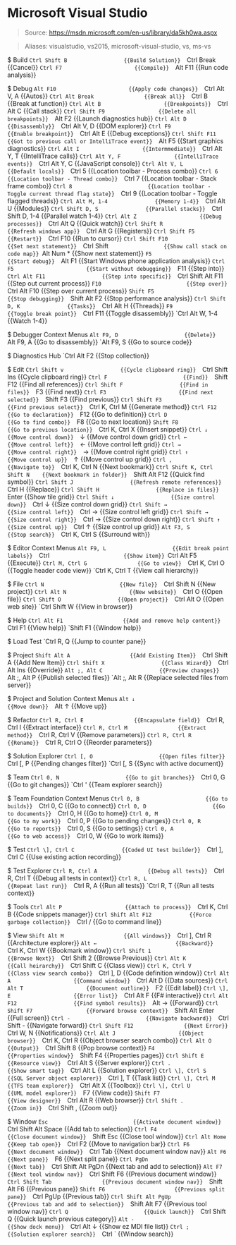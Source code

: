 # Microsoft Visual Studio

> Source: https://msdn.microsoft.com/en-us/library/da5kh0wa.aspx

> Aliases: visualstudio, vs2015, microsoft-visual-studio, vs, ms-vs

$ Build
    `Ctrl Shift B                  {{Build Solution}} 
    `Ctrl Break                    {{Cancel}} 
    `Ctrl F7                       {{Compile}} 
    `Alt F11                       {{Run code analysis}} 

$ Debug
    `Alt F10                       {{Apply code changes}} 
    `Ctrl Alt V, A                 {{Autos}} 
    `Ctrl Alt Break                {{Break all}} 
    `Ctrl B                        {{Break at function}} 
    `Ctrl Alt B                    {{Breakpoints}} 
    `Ctrl Alt C                    {{Call stack}} 
    `Ctrl Shift F9                 {{Delete all breakpoints}} 
    `Alt F2                        {{Launch diagnostics hub}} 
    `Ctrl Alt D                    {{Disassembly}} 
    `Ctrl Alt V, D                 {{DOM explorer}} 
    `Ctrl F9                       {{Enable breakpoint}} 
    `Ctrl Alt E                    {{Debug exceptions}} 
    `Ctrl Shift F11                {{Got to previous call or IntelliTrace event}} 
    `Alt F5                        {{Start graphics diagnostics}} 
    `Ctrl Alt I                    {{Intermmediate}} 
    `Ctrl Alt Y, T                 {{IntelliTrace calls}} 
    `Ctrl Alt Y, F                 {{IntelliTrace events}} 
    `Ctrl Alt Y, C                 {{JavaScript console}} 
    `Ctrl Alt V, L                 {{Default locals}} 
    `Ctrl 5                        {{Location toolbar - Process combo}} 
    `Ctrl 6                        {{Location toolbar - Thread combo}} 
    `Ctrl 7                        {{Location toolbar - Stack frame combo}} 
    `Ctrl 8                        {{Location toolbar - Toggle current thread flag state}} 
    `Ctrl 9                        {{Location toolbar - Toggle flagged threads}} 
    `Ctrl Alt M, 1-4               {{Memory 1-4}} 
    `Ctrl Alt U                    {{Modules}} 
    `Ctrl Shift D, S               {{Parallel stacks}} 
    `Ctrl Shift D, 1-4             {{Parallel watch 1-4}} 
    `Ctrl Alt Z                    {{Debug processes}} 
    `Ctrl Alt Q                    {{Quick watch}} 
    `Ctrl Shift R                  {{Refresh windows app}} 
    `Ctrl Alt G                    {{Registers}} 
    `Ctrl Shift F5                 {{Restart}} 
    `Ctrl F10                      {{Run to cursor}} 
    `Ctrl Shift F10                {{Set next statement}} 
    `Ctrl Shift `                  {{Show call stack on code map}} 
    `Alt Num *                     {{Show next statement}} 
    `F5                            {{Start debug}} 
    `Alt F1                        {{Start Windows phone application analysis}} 
    `Ctrl F5                       {{Start without debugging}} 
    `F11                           {{Step into}} 
    `Ctrl Alt F11                  {{Step into specific}} 
    `Ctrl Shift Alt F11            {{Step out current process}} 
    `F10                           {{Step over}} 
    `Ctrl Alt F10                  {{Step over current process}} 
    `Shift F5                      {{Stop debugging}} 
    `Shift Alt F2                  {{Stop performance analysis}} 
    `Ctrl Shift D, K               {{Tasks}} 
    `Ctrl Alt H                    {{Threads}} 
    `F9                            {{Toggle break point}} 
    `Ctrl F11                      {{Toggle disassembly}} 
    `Ctrl Alt W, 1-4               {{Watch 1-4}} 

$ Debugger Context Menus
    `Alt F9, D                     {{Delete}} 
    `Alt F9, A                     {{Go to disassembly}} 
    `Alt F9, S                     {{Go to source code}} 

$ Diagnostics Hub
    `Ctrl Alt F2                   {{Stop collection}} 

$ Edit
    `Ctrl Shift v                  {{Cycle clipboard ring}} 
    `Ctrl Shift Ins                {{Cycle clipboard ring}} 
    `Ctrl F                        {{Find}} 
    `Shift F12                     {{Find all references}} 
    `Ctrl Shift F                  {{Find in files}} 
    `F3                            {{Find next}} 
    `Ctrl F3                       {{Find next selected}} 
    `Shift F3                      {{Find previous}} 
    `Ctrl Shift F3                 {{Find previous select}} 
    `Ctrl K, Ctrl M                {{Generate method}} 
    `Ctrl F12                      {{Go to declaration}} 
    `F12                           {{Go to definition}} 
    `Ctrl D                        {{Go to find combo}} 
    `F8                            {{Go to next location}} 
    `Shift F8                      {{Go to previous location}} 
    `Ctrl K, Ctrl X                {{Insert snippet}} 
    `Ctrl ↓                        {{Move control down}} 
    `↓                             {{Move control down grid}} 
    `Ctrl ←                        {{Move control left}} 
    `←                             {{Move control left grid}} 
    `Ctrl →                        {{Move control right}} 
    `→                             {{Move control right grid}} 
    `Ctrl ↑                        {{Move control up}} 
    `↑                             {{Move control up grid}} 
    `Ctrl ,                        {{Navigate to}} 
    `Ctrl K, Ctrl N                {{Next bookmark}} 
    `Ctrl Shift K, Ctrl Shift N    {{Next bookmark in folder}} 
    `Shift Alt F12                 {{Quick find symbol}} 
    `Ctrl Shift J                  {{Refresh remote references}} 
    `Ctrl H                        {{Replace}} 
    `Ctrl Shift H                  {{Replace in files}} 
    `Enter                         {{Show tile grid}} 
    `Ctrl Shift ↓                  {{Size control down}} 
    `Ctrl ↓                        {{Size control down grid}} 
    `Ctrl Shift →                  {{Size control left}} 
    `Ctrl →                        {{Size control left grid}} 
    `Ctrl Shift →                  {{Size control right}} 
    `Ctrl →                        {{Size control down right}} 
    `Ctrl Shift ↑                  {{Size control up}} 
    `Ctrl ↑                        {{Size control up grid}} 
    `Alt F3, S                     {{Stop search}} 
    `Ctrl K, Ctrl S                {{Surround with}} 

$ Editor Context Menus
    `Alt F9, L                     {{Edit break point labels}} 
    `Ctrl `                        {{Show item}} 
    `Ctrl Alt F5                   {{Execute}} 
    `Ctrl M, Ctrl G                {{Go to view}} 
    `Ctrl K, Ctrl O                {{Toggle header code view}} 
    `Ctrl K, Ctrl T                {{View call hierarchy}} 

$ File
    `Ctrl N                        {{New file}} 
    `Ctrl Shift N                  {{New project}} 
    `Ctrl Alt N                    {{New website}} 
    `Ctrl O                        {{Open file}} 
    `Ctrl Shift O                  {{Open project}} 
    `Ctrl Alt O                    {{Open web site}} 
    `Ctrl Shift W                  {{View in browser}} 

$ Help
    `Ctrl Alt F1                   {{Add and remove help content}} 
    `Ctrl F1                       {{View help}} 
    `Shift F1                      {{Window help}} 

$ Load Test
    `Ctrl R, Q                     {{Jump to counter pane}} 

$ Project
    `Shift Alt A                   {{Add Existing Item}} 
    `Ctrl Shift A                  {{Add New Item}} 
    `Ctrl Shift X                  {{Class Wizard}} 
    `Ctrl Alt Ins                  {{Override}} 
    `Alt ;, Alt C                  {{Preview changes}} 
    `Alt ;, Alt P                  {{Publish selected files}} 
    `Alt ;, Alt R                  {{Replace selected files from server}} 

$ Project and Solution Context Menus
    `Alt ↓                         {{Move down}} 
    `Alt ↑                         {{Move up}} 

$ Refactor
    `Ctrl R, Ctrl E                {{Encapsulate field}} 
    `Ctrl R, Ctrl I                {{Extract interface}} 
    `Ctrl R, Ctrl M                {{Extract method}} 
    `Ctrl R, Ctrl V                {{Remove parameters}} 
    `Ctrl R, Ctrl R                {{Rename}} 
    `Ctrl R, Ctrl O                {{Reorder parameters}} 

$ Solution Explorer
    `Ctrl [, O                     {{Open files filter}} 
    `Ctrl [, P                     {{Pending changes filter}} 
    `Ctrl [, S                     {{Sync with active document}} 

$ Team
    `Ctrl 0, N                     {{Go to git branches}} 
    `Ctrl 0, G                     {{Go to git changes}} 
    `Ctrl '                        {{Team explorer search}} 

$ Team Foundation Context Menus
    `Ctrl 0, B                     {{Go to builds}} 
    `Ctrl 0, C                     {{Go to connect}} 
    `Ctrl 0, D                     {{Go to documents}} 
    `Ctrl 0, H                     {{Go to home}} 
    `Ctrl 0, M                     {{Go to my work}} 
    `Ctrl 0, P                     {{Go to pending changes}} 
    `Ctrl 0, R                     {{Go to reports}} 
    `Ctrl 0, S                     {{Go to settings}} 
    `Ctrl 0, A                     {{Go to web access}} 
    `Ctrl 0, W                     {{Go to work items}} 

$ Test
    `Ctrl \], Ctrl C               {{Coded UI test builder}} 
    `Ctrl \], Ctrl C               {{Use existing action recording}} 

$ Test Explorer
    `Ctrl R, Ctrl A                {{Debug all tests}} 
    `Ctrl R, Ctrl T                {{Debug all tests in context}} 
    `Ctrl R, L                     {{Repeat last run}} 
    `Ctrl R, A                     {{Run all tests}} 
    `Ctrl R, T                     {{Run all tests context}} 

$ Tools
    `Ctrl Alt P                    {{Attach to process}} 
    `Ctrl K, Ctrl B                {{Code snippets manager}} 
    `Ctrl Shift Alt F12            {{Force garbage collection}} 
    `Ctrl /                        {{Go to command line}} 

$ View
    `Shift Alt M                   {{All windows}} 
    `Ctrl \], Ctrl R               {{Architecture explorer}} 
    `Alt ←                         {{Backward}} 
    `Ctrl K, Ctrl W                {{Bookmark window}} 
    `Ctrl Shift 1                  {{Browse Next}} 
    `Ctrl Shift 2                  {{Browse Previous}} 
    `Ctrl Alt K                    {{Call heirarchy}} 
    `Ctrl Shift C                  {{Class view}} 
    `Ctrl K, Ctrl V                {{Class view search combo}} 
    `Ctrl \], D                    {{Code definition window}} 
    `Ctrl Alt A                    {{Command window}} 
    `Ctrl Alt D                    {{Data sources}} 
    `Ctrl Alt T                    {{Document outline}} 
    `F2                            {{Edit label}} 
    `Ctrl \], E                    {{Error list}} 
    `Ctrl Alt F                    {{F# interactive}} 
    `Ctrl Alt F12                  {{Find symbol results}} 
    `Alt →                         {{Forward}} 
    `Ctrl Shift F7                 {{Forward browse context}} 
    `Shift Alt Enter               {{Full screen}} 
    `Ctrl -                        {{Navigate backward}} 
    `Ctrl Shift -                  {{Navigate forward}} 
    `Ctrl Shift F12                {{Next Error}} 
    `Ctrl W, N                     {{Notifications}} 
    `Ctrl Alt J                    {{Object browser}} 
    `Ctrl K, Ctrl R                {{Object browser search combo}} 
    `Ctrl Alt O                    {{Output}} 
    `Ctrl Shift 8                  {{Pop browse context}} 
    `F4                            {{Properties window}} 
    `Shift F4                      {{Properties pages}} 
    `Ctrl Shift E                  {{Resource view}} 
    `Ctrl Alt S                    {{Server explorer}} 
    `Ctrl .                        {{Show smart tag}} 
    `Ctrl Alt L                    {{Solution explorer}} 
    `Ctrl \], Ctrl S               {{SQL Server object explorer}} 
    `Ctrl \], T                    {{Task list}} 
    `Ctrl \], Ctrl M               {{TFS team explorer}} 
    `Ctrl Alt X                    {{Toolbox}} 
    `Ctrl \], Ctrl U               {{UML model explorer}} 
    `F7                            {{View code}} 
    `Shift F7                      {{View designer}} 
    `Ctrl Alt R                    {{Web browser}} 
    `Ctrl Shift .                  {{Zoom in}} 
    `Ctrl Shift ,                  {{Zoom out}} 

$ Window
    `Esc                           {{Activate document window}} 
    `Ctrl Shift Alt Space          {{Add tab to selection}} 
    `Ctrl F4                       {{Close document window}} 
    `Shift Esc                     {{Close tool window}} 
    `Ctrl Alt Home                 {{Keep tab open}} 
    `Ctrl F2                       {{Move to navigation bar}} 
    `Ctrl F6                       {{Next document window}} 
    `Ctrl Tab                      {{Next document window nav}} 
    `Alt F6                        {{Next pane}} 
    `F6                            {{Next split pane}} 
    `Ctrl PgDn                     {{Next tab}} 
    `Ctrl Shift Alt PgDn           {{Next tab and add to selection}} 
    `Alt F7                        {{Next tool window nav}} 
    `Ctrl Shift F6                 {{Previous document window}} 
    `Ctrl Shift Tab                {{Previous document window nav}} 
    `Shift Alt F6                  {{Previous pane}} 
    `Shift F6                      {{Previous split pane}} 
    `Ctrl PgUp                     {{Previous tab}} 
    `Ctrl Shift Alt PgUp           {{Previous tab and add to selection}} 
    `Shift Alt F7                  {{Previous tool window nav}} 
    `Ctrl Q                        {{Quick launch}} 
    `Ctrl Shift Q                  {{Quick launch previous category}} 
    `Alt -                         {{Show dock menu}} 
    `Ctrl Alt ↓                    {{Show ez MDI file list}} 
    `Ctrl ;                        {{Solution explorer search}} 
    `Ctrl `                        {{Window search}} 

